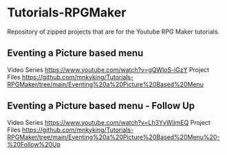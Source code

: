 # Tutorials-RPGMaker
Repository of zipped projects that are for the Youtube RPG Maker tutorials. 


## Eventing a Picture based menu
Video Series 
https://www.youtube.com/watch?v=gQWloS-iGzY 
Project Files 
https://github.com/mnkyking/Tutorials-RPGMaker/tree/main/Eventing%20a%20Picture%20Based%20Menu 

## Eventing a Picture based menu - Follow Up
Video Series 
https://www.youtube.com/watch?v=Lh3YvWijmEQ 
Project Files 
https://github.com/mnkyking/Tutorials-RPGMaker/tree/main/Eventing%20a%20Picture%20Based%20Menu%20-%20Follow%20Up 

